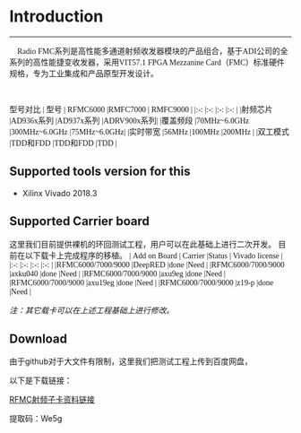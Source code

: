 # Introduction
___
<font face="Times New Roman">
&nbsp;&nbsp;&nbsp;&nbsp;Radio FMC系列是高性能多通道射频收发器模块的产品组合，基于ADI公司的全系列的高性能捷变收发器，采用VIT57.1 FPGA Mezzanine Card（FMC）标准硬件规格，专为工业集成和产品原型开发设计。
&nbsp;

&nbsp;

型号对比
| 型号    | RFMC6000    |RMFC7000       |  RMFC9000 |
|:-:      |:-:          |:-:          |:-:           |
|射频芯片 |AD936x系列   |AD937x系列     |ADRV900x系列|
|覆盖频段 |70MHz~6.0GHz |300MHz~6.0GHz |75MHz~6.0GHz|
|实时带宽 |56MHz        |100MHz        |200MHz      |
|双工模式 |TDD和FDD     |TDD和FDD       |TDD        |
</font>

## Supported tools version for this
- Xilinx Vivado 2018.3

## Supported Carrier board
这里我们目前提供裸机的环回测试工程，用户可以在此基础上进行二次开发。
目前在以下载卡上完成程序的移植。
<font face="Times New Roman">
| Add on Board      | Carrier    |Status       |  Vivado license |
|:-:                |:-:         |:-:          |:-:           |
|RFMC6000/7000/9000 |DeepRED     |done         |Need        |
|RFMC6000/7000/9000 |axku040     |done         |Need        |
|RFMC6000/7000/9000 |axu9eg      |done         |Need        |
|RFMC6000/7000/9000 |axu19eg     |done         |Need        |
|RFMC6000/7000/9000 |z19-p       |done         |Need        |
</font>

_注：其它载卡可以在上述工程基础上进行修改。_

## Download
由于github对于大文件有限制，这里我们把测试工程上传到百度网盘， 

以下是下载链接： 

[RFMC射频子卡资料链接](https://pan.baidu.com/s/1rlo1SwbROMoZuEyIDUFdJg)  

提取码：We5g

